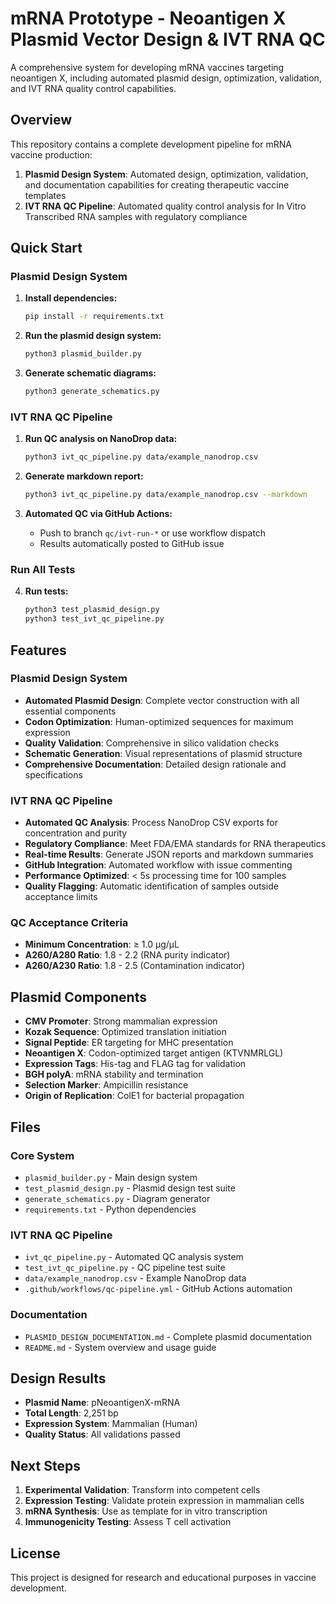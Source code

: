 # mRNA Prototype - Neoantigen X Plasmid Vector Design & IVT RNA QC

A comprehensive system for developing mRNA vaccines targeting neoantigen X, including automated plasmid design, optimization, validation, and IVT RNA quality control capabilities.

## Overview

This repository contains a complete development pipeline for mRNA vaccine production:

1. **Plasmid Design System**: Automated design, optimization, validation, and documentation capabilities for creating therapeutic vaccine templates
2. **IVT RNA QC Pipeline**: Automated quality control analysis for In Vitro Transcribed RNA samples with regulatory compliance

## Quick Start

### Plasmid Design System

1. **Install dependencies:**
   ```bash
   pip install -r requirements.txt
   ```

2. **Run the plasmid design system:**
   ```bash
   python3 plasmid_builder.py
   ```

3. **Generate schematic diagrams:**
   ```bash
   python3 generate_schematics.py
   ```

### IVT RNA QC Pipeline

1. **Run QC analysis on NanoDrop data:**
   ```bash
   python3 ivt_qc_pipeline.py data/example_nanodrop.csv
   ```

2. **Generate markdown report:**
   ```bash
   python3 ivt_qc_pipeline.py data/example_nanodrop.csv --markdown
   ```

3. **Automated QC via GitHub Actions:**
   - Push to branch `qc/ivt-run-*` or use workflow dispatch
   - Results automatically posted to GitHub issue

### Run All Tests

4. **Run tests:**
   ```bash
   python3 test_plasmid_design.py
   python3 test_ivt_qc_pipeline.py
   ```

## Features

### Plasmid Design System

- **Automated Plasmid Design**: Complete vector construction with all essential components
- **Codon Optimization**: Human-optimized sequences for maximum expression
- **Quality Validation**: Comprehensive in silico validation checks
- **Schematic Generation**: Visual representations of plasmid structure
- **Comprehensive Documentation**: Detailed design rationale and specifications

### IVT RNA QC Pipeline

- **Automated QC Analysis**: Process NanoDrop CSV exports for concentration and purity
- **Regulatory Compliance**: Meet FDA/EMA standards for RNA therapeutics
- **Real-time Results**: Generate JSON reports and markdown summaries
- **GitHub Integration**: Automated workflow with issue commenting
- **Performance Optimized**: < 5s processing time for 100 samples
- **Quality Flagging**: Automatic identification of samples outside acceptance limits

### QC Acceptance Criteria

- **Minimum Concentration**: ≥ 1.0 µg/µL
- **A260/A280 Ratio**: 1.8 - 2.2 (RNA purity indicator)
- **A260/A230 Ratio**: 1.8 - 2.5 (Contamination indicator)

## Plasmid Components

- **CMV Promoter**: Strong mammalian expression
- **Kozak Sequence**: Optimized translation initiation
- **Signal Peptide**: ER targeting for MHC presentation
- **Neoantigen X**: Codon-optimized target antigen (KTVNMRLGL)
- **Expression Tags**: His-tag and FLAG tag for validation
- **BGH polyA**: mRNA stability and termination
- **Selection Marker**: Ampicillin resistance
- **Origin of Replication**: ColE1 for bacterial propagation

## Files

### Core System
- `plasmid_builder.py` - Main design system
- `test_plasmid_design.py` - Plasmid design test suite
- `generate_schematics.py` - Diagram generator
- `requirements.txt` - Python dependencies

### IVT RNA QC Pipeline
- `ivt_qc_pipeline.py` - Automated QC analysis system
- `test_ivt_qc_pipeline.py` - QC pipeline test suite
- `data/example_nanodrop.csv` - Example NanoDrop data
- `.github/workflows/qc-pipeline.yml` - GitHub Actions automation

### Documentation
- `PLASMID_DESIGN_DOCUMENTATION.md` - Complete plasmid documentation
- `README.md` - System overview and usage guide

## Design Results

- **Plasmid Name**: pNeoantigenX-mRNA
- **Total Length**: 2,251 bp
- **Expression System**: Mammalian (Human)
- **Quality Status**: All validations passed

## Next Steps

1. **Experimental Validation**: Transform into competent cells
2. **Expression Testing**: Validate protein expression in mammalian cells
3. **mRNA Synthesis**: Use as template for in vitro transcription
4. **Immunogenicity Testing**: Assess T cell activation

## License

This project is designed for research and educational purposes in vaccine development.
